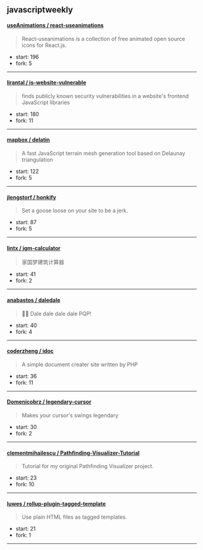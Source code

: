 ## javascriptweekly

#### [useAnimations / react-useanimations](https://github.com/useAnimations/react-useanimations)

> React-useanimations is a collection of free animated open source icons for React.js.

+ start: 196
+ fork: 5

----


#### [lirantal / is-website-vulnerable](https://github.com/lirantal/is-website-vulnerable)

> finds publicly known security vulnerabilities in a website's frontend JavaScript libraries

+ start: 180
+ fork: 11

----


#### [mapbox / delatin](https://github.com/mapbox/delatin)

> A fast JavaScript terrain mesh generation tool based on Delaunay triangulation

+ start: 122
+ fork: 5

----


#### [jlengstorf / honkify](https://github.com/jlengstorf/honkify)

> Set a goose loose on your site to be a jerk.

+ start: 87
+ fork: 5

----


#### [lintx / jgm-calculator](https://github.com/lintx/jgm-calculator)

> 家国梦建筑计算器

+ start: 41
+ fork: 2

----


#### [anabastos / daledale](https://github.com/anabastos/daledale)

> 🕺🍻 Dale dale dale dale PQP!

+ start: 40
+ fork: 4

----


#### [coderzheng / idoc](https://github.com/coderzheng/idoc)

> A simple document creater site written by PHP

+ start: 36
+ fork: 11

----


#### [Domenicobrz / legendary-cursor](https://github.com/Domenicobrz/legendary-cursor)

> Makes your cursor's swings legendary

+ start: 30
+ fork: 2

----


#### [clementmihailescu / Pathfinding-Visualizer-Tutorial](https://github.com/clementmihailescu/Pathfinding-Visualizer-Tutorial)

> Tutorial for my original Pathfinding Visualizer project.

+ start: 23
+ fork: 10

----


#### [luwes / rollup-plugin-tagged-template](https://github.com/luwes/rollup-plugin-tagged-template)

> Use plain HTML files as tagged templates.

+ start: 21
+ fork: 1

----


